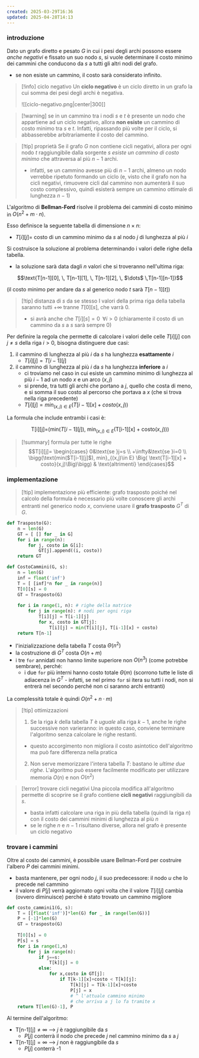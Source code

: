 ```yaml
---
created: 2025-03-29T16:36
updated: 2025-04-28T14:13
---
```

### introduzione
Dato un grafo diretto e pesato $G$ in cui i pesi degli archi possono essere *anche negativi* e fissato un suo nodo $s$, si vuole determinare il costo minimo dei cammini che conducono da $s$ a tutti gli altri nodi del grafo.
- se non esiste un cammino, il costo sarà considerato infinito.

>[!info] ciclo negativo
>Un **ciclo negativo** è un ciclo diretto in un grafo la cui somma dei pesi degli archi è negativa. 
>
>![[ciclo-negativo.png|center|300]]

>[!warning] se in un cammino tra i nodi $s$ e $t$ è presente un nodo che appartiene ad un ciclo negativo, allora **non esiste** un cammino di costo minimo tra $s$ e $t$.
>Infatti, ripassando più volte per il ciclo, si abbasserebbe arbitrariamente il costo del cammino.

>[!tip] proprietà
>Se il grafo $G$ non contiene cicli negativi, allora per ogni nodo $t$ raggiungibile dalla sorgente $s$ *esiste un cammino di costo minimo* che attraversa al più $n-1$ archi.
>- infatti, se un cammino avesse più di $n-1$ archi, almeno un nodo verrebbe ripetuto formando un ciclo (e, visto che il grafo non ha cicli negativi, rimuovere cicli dal cammino non aumenterà il suo costo complessivo, quindi esisterà sempre un cammino ottimale di lunghezza $n-1$)

L'algoritmo di **Bellman-Ford** risolve il problema dei cammini di costo minimo in $O(n^2+m \cdot n)$.

Esso definisce la seguente tabella di dimensione $n\times n$:
- $T[i][j]=$ costo di un cammino minimo da $s$ al nodo $j$ di lunghezza al più $i$

Si costruisce la soluzione al problema determinando i valori delle righe della tabella.
- la soluzione sarà data dagli $n$ valori che si troveranno nell'ultima riga:

$$\text{T[n-1][0], \, T[n-1][1], \, T[n-1][2], \, $\dots$  \,T[n-1][n-1]}$$

(il costo minimo per andare da $s$ al generico nodo $t$ sarà $T[n-1][t]$)

> [!tip] distanza di $s$ da se stesso
> I valori della prima riga della tabella saranno tutti $+\infty$ tranne $T[0][s]$, che varrà $0$.
> - si avrà anche che $T[i][s] =0\;\; \forall i>0$ (chiaramente il costo di un cammino da $s$ a $s$ sarà sempre $0$)

Per definire la regola che permette di calcolare i valori delle celle $T[i][j]$ con $j\neq s$ della riga $i > 0$, bisogna distinguere due casi:
1) il cammino di lunghezza al più $i$ da $s$ ha lunghezza **esattamente** $i$
	- $T[i][j]=T[i-1][j]$
2) il cammino di lunghezza al più $i$ da $s$ ha lunghezza **inferiore** a $i$
	- ci troviamo nel caso in cui esiste un cammino minimo di lunghezza al più $i-1$ ad un nodo $x$ e un arco $(x,j)$
	- si prende, tra tutti gli archi che portano a $j$, quello che costa di meno, e si somma il suo costo al percorso che portava a $x$ (che si trova nella riga precedente)
	- $T[i][j] = min_{(x,j)\in E}(T[i-1][x]+costo(x,j))$ 

La formula che include entrambi i casi è:

$$
\text{T[i][j]=} \bigg(\text{min($T[i-1][j]$), min}_{(x,j)\in E} \Big( \text{T[i-1][x] + costo}(x,j)\Big)\bigg)
$$

>[!summary] formula per tutte le righe
>$$T[i][j]= \begin{cases} 0&\text{se }j=s \\ +\infty&\text{se }i=0 \\ \bigg(\text{min($T[i-1][j]$), min}_{(x,j)\in E} \Big( \text{T[i-1][x] + costo}(x,j)\Big)\bigg) & \text{altrimenti} \end{cases}$$

### implementazione
 
>[!tip] implementazione più efficiente: grafo trasposto
>poiché nel calcolo della formula è necessario più volte conoscere gli archi entranti nel generico nodo $x$, conviene usare il **grafo trasposto** $G^T$ di $G$.

```python
def Trasposto(G):
	n = len(G)
	GT = [ [] for _ in G]
	for i in range(n):
		for j, costo in G[i]:
			GT[j].append((i, costo))
	return GT

def CostoCammini(G, s):
	n = len(G)
	inf = float('inf')
	T = [ [inf]*n for _ in range(n)]
	T[0][s] = 0
	GT = Trasposto(G)
	
	for i in range(1, n): # righe della matrice
		for j in range(n): # nodi per ogni riga
			T[i][j] = T[i-1][j]	
			for x, costo in GT[j]:
				T[i][j] = min(T[i][j], T[i-1][x] + costo)
	return T[n-1]
```

- l'inizializzazione della tabella $T$ costa $\Theta(n^2)$
- la costruzione di $G^T$ costa $O(n+m)$
- i tre `for` annidati non hanno limite superiore non $O(n^3)$ (come potrebbe sembrare), perché:
	- i due `for` più interni hanno costo totale $\Theta(m)$ (scorrono tutte le liste di adiacenza in $G^T$ - infatti, se nel primo `for` si itera su tutti i nodi, non si entrerà nel secondo perché non ci saranno archi entranti)

La complessità totale è quindi $O(n^2 +n \cdot m)$

>[!tip] ottimizzazioni
>1) Se la riga $k$ della tabella $T$ è *uguale* alla riga $k-1$, anche le righe successive non varieranno: in questo caso, conviene terminare l'algoritmo senza calcolare le righe restanti.
>	- questo accorgimento non migliora il costo asintotico dell'algoritmo ma può fare differenza nella pratica
>2) Non serve memorizzare l'intera tabella $T$: bastano le *ultime due righe*. L'algoritmo può essere facilmente modificato per utilizzare memoria $O(n)$ e non $O(n^2)$

>[!error] trovare cicli negativi
>Una piccola modifica all'algoritmo permette di scoprire se il grafo contiene **cicli negativi** raggiungibili da $s$.
>- basta infatti calcolare una riga in più della tabella (quindi la riga $n$) con il costo dei cammini minimi di lunghezza al più $n$
>- se le righe $n$ e $n-1$ risultano diverse, allora nel grafo è presente un ciclo negativo
### trovare i cammini
Oltre al costo dei cammini, è possibile usare Bellman-Ford per costruire l'albero $P$ dei cammini minimi.
- basta mantenere, per ogni nodo $j$, il suo predecessore: il nodo $u$ che lo precede nel cammino
- il valore di $P[j]$ verrà aggiornato ogni volta che il valore $T[i][j]$ cambia (ovvero diminuisce) perché è stato trovato un cammino migliore

```python
def costo_cammini1(G, s):
	T = [[float('inf')]*len(G) for _ in range(len(G))]
	P = [-1]*len(G)
	GT = trasposto(G)
	
	T[0][s] = 0
	P[s] = s
	for i in range(1,n)
		for j in range(n):
			if j==s:
				T[k][j] = 0
			else:
				for x,costo in GT[j]:
					if T[k-1][x]+costo < T[k][j]:
						T[k][j] = T[k-1][x]+costo
						P[j] = x
						# ^ l'attuale cammino minimo
						# che arriva a j lo fa tramite x
	return T[len(G)-1], P
```

Al termine dell'algoritmo:
- $\text{T[n-1][j]}\neq \infty$ --> $j$ è raggiungibile da $s$
	- $P[j]$ conterrà il nodo che precede $j$ nel cammino minimo da $s$ a $j$
- $\text{T[n-1][j]} = \infty$ --> $j$ non è raggiungibile da $s$
	- $P[j]$ conterrà -1